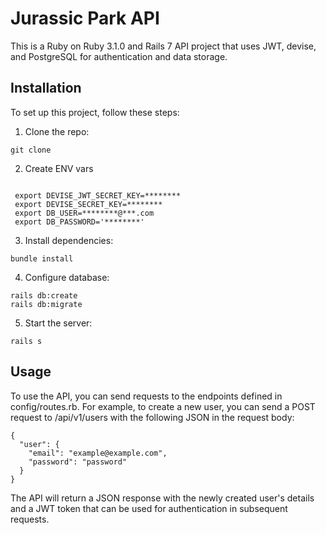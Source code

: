 # Jurassic Park API

This is a Ruby on Ruby 3.1.0 and Rails 7 API project that uses JWT, devise, and PostgreSQL for authentication and data storage.

## Installation

To set up this project, follow these steps:

1. Clone the repo:

```
git clone
```

2. Create ENV vars

```

 export DEVISE_JWT_SECRET_KEY=********
 export DEVISE_SECRET_KEY=********
 export DB_USER=********@***.com
 export DB_PASSWORD='********'
```

3. Install dependencies:

```
bundle install
```

4. Configure database:

```
rails db:create
rails db:migrate
```

5. Start the server:

```
rails s
```

## Usage

To use the API, you can send requests to the endpoints defined in config/routes.rb. For example, to create a new user, you can send a POST request to /api/v1/users with the following JSON in the request body:

```
{
  "user": {
    "email": "example@example.com",
    "password": "password"
  }
}
```

The API will return a JSON response with the newly created user's details and a JWT token that can be used for authentication in subsequent requests.
